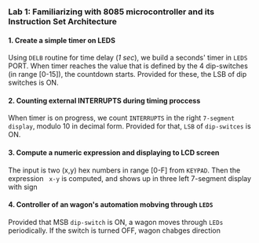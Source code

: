 ### Lab 1: Familiarizing with 8085 microcontroller and its Instruction Set Architecture

#### 1. Create a simple timer on LEDS

Using `DELB` routine for time delay (*1 sec*), we build a seconds' timer in `LEDS` PORT. When timer reaches the value
that is defined by the 4 dip-switches (in range [0-15]),  the countdown starts. Provided for these, the LSB of dip 
switches is ON. 

#### 2. Counting external INTERRUPTS during timing proccess 

When timer is on progress, we count `INTERRUPTS` in the right `7-segment display`, modulo 10 in decimal form.
Provided for that, `LSB` of `dip-switces` is ON.

#### 3. Compute a numeric expression and displaying to LCD screen 

The input is two  (x,y) hex numbers in range [0-F] from `KEYPAD`. Then the expression ` x-y` is computed, and 
shows up in three left 7-segment display with sign

#### 4. Controller of an wagon's automation mobving through `LEDS`

Provided that MSB `dip-switch` is ON, a wagon moves through `LEDs` periodically. If the switch is turned OFF, wagon chabges direction
